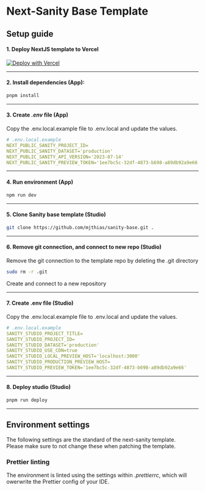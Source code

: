 # Next-Sanity Base Template

## Setup guide

#### 1. Deploy NextJS template to Vercel

[![Deploy with Vercel](https://vercel.com/button)][vercel-deploy]

<!-- Variables -->

[vercel-deploy]: https://vercel.com/new/clone?repository-url=https://github.com/mjthias/next-sanity-template&repository-name=next-sanity-template&project-name=next-sanity-template&integration-ids=oac_hb2LITYajhRQ0i4QznmKH7gx

---

#### 2. Install dependencies (App):

```bash
pnpm install
```

---

#### 3. Create _.env_ file (App)

Copy the .env.local.example file to .env.local and update the values.

```yaml
# .env.local.example
NEXT_PUBLIC_SANITY_PROJECT_ID=
NEXT_PUBLIC_SANITY_DATASET='production'
NEXT_PUBLIC_SANITY_API_VERSION='2023-07-14'
NEXT_PUBLIC_SANITY_PREVIEW_TOKEN='1ee7bc5c-32df-4873-b698-a89db92a9e66'
```

---

#### 4. Run environment (App)

```bash
npm run dev
```

---

#### 5. Clone Sanity base template (Studio)

```bash
git clone https://github.com/mjthias/sanity-base.git .
```

---

#### 6. Remove git connection, and connect to new repo (Studio)

Remove the git connection to the template repo by deleting the .git directory

```bash
sudo rm -r .git
```

Create and connect to a new repository

---

#### 7. Create .env file (Studio)

Copy the .env.local.example file to .env.local and update the values.

```yaml
# .env.local.example
SANITY_STUDIO_PROJECT_TITLE=
SANITY_STUDIO_PROJECT_ID=
SANITY_STUDIO_DATASET='production'
SANITY_STUDIO_USE_CDN=true
SANITY_STUDIO_LOCAL_PREVIEW_HOST='localhost:3000'
SANITY_STUDIO_PRODUCTION_PREVIEW_HOST=
SANITY_STUDIO_PREVIEW_TOKEN='1ee7bc5c-32df-4873-b698-a89db92a9e66'
```

---

#### 8. Deploy studio (Studio)

```bash
pnpm run deploy
```

---

## Environment settings

The following settings are the standard of the next-sanity template.<br> Please make sure to not change these when patching the template.

### Prettier linting

The environment is linted using the settings within _.prettierrc_, which will owerwrite the Prettier config of your IDE.

